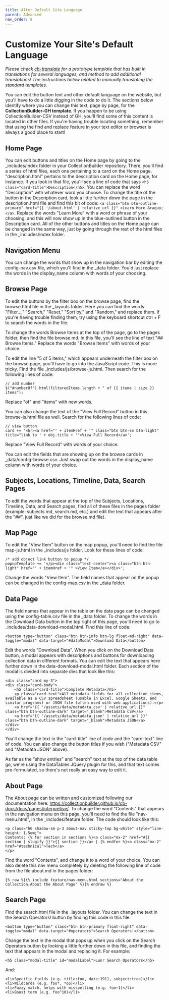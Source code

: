 ```yaml
---
title: Alter Default Site Language
parent: Advanced
nav_order: 8
---
```


# Customize Your Site's Default Language

*Please check [cb-translate](https://github.com/CollectionBuilder/cb-translate) for a prototype template that has built in translations for several languages, and method to add additional translations!*
*The instructions below related to manually translating the standard templates.*

You can edit the button text and other default language on the website, but you'll have to do a little digging in the code to do it. The sections below identify where you can change this text, page by page, for the **CollectionBuilder-GH template**. If you happen to be using CollectionBuilder-CSV instead of GH, you'll find some of this content is located in other files. If you're having trouble locating something, remember that using the find and replace feature in your text editor or browser is always a good place to start!

## Home Page
You can edit buttons and titles on the Home page by going to the _includes/index folder in your CollectionBuilder repository. There, you'll find a series of html files, each one pertaining to a card on the Home page. "description.html" pertains to the description card on the Home page, for instance. If you look in that file, you'll see a line of code that says `<h5 class="card-title">Description</h5>`. You can replace the word "Description" with whatever word you choose. To change the title of the button in the Description card, look a little further down the page in the description.html file and find this bit of code: `<a class="btn btn-outline-primary" href="{{ '/about.html' | relative_url }}" >Learn More &raquo;</a>`. Replace the words "Learn More" with a word or phrase of your choosing, and this will now show up in the blue-outlined button in the Description card. All of the other buttons and titles on the Home page can be changed in the same way, just by going through the rest of the html files in the _includes/index folder. 

## Navigation Menu
You can change the words that show up in the navigation bar by editing the config-nav.csv file, which you'll find in the _data folder. You'd just replace the words in the display_name column with words of your choosing.

## Browse Page
To edit the buttons by the filter box on the browse page, find the browse.html file in the _layouts folder. Here you can find the words "Filter…," "Search," "Reset," "Sort by," and "Random," and replace them. If you're having trouble finding them, try using the keyboard shortcut ctrl + F to search the words in the file. 

To change the words Browse Items at the top of the page, go to the pages folder, then find the file browse.md. In this file, you'll see the line of text "## Browse Items." Replace the words "Browse Items" with words of your choice.

To edit the line "5 of 5 items," which appears underneath the filter box on the browse page, you'll have to go into the JavaScript code. This is more tricky. Find the file _includes/js/browse-js.html. Then search for the following lines of code:

```
// add number 
$("#numberOf").html(filteredItems.length + " of {{ items | size }} items");
```

Replace "of" and "items" with new words.

You can also change the text of the "View Full Record" button in this browse-js.html file as well. Search for the following lines of code:

```
// view button
card += '<hr><a href="' + itemHref + '" class="btn btn-sm btn-light" title="link to ' + obj.title + '">View Full Record</a>';
```

Replace "View Full Record" with words of your choice.

You can edit the fields that are showing up on the browse cards in _data/config-browse.csv. Just swap out the words in the display_name column with words of your choice.

## Subjects, Locations, Timeline, Data, Search Pages
To edit the words that appear at the top of the Subjects, Locations, Timeline, Data, and Search pages, find all of these files in the pages folder (example: subjects.md, search.md, etc.) and edit the text that appears after the "##", just like we did for the browse.md file). 

## Map Page
To edit the "View Item" button on the map popup, you'll need to find the file map-js.html in the _includes/js folder. Look for these lines of code:

```
/* add object link button to popup */
popupTemplate += '</p><div class="text-center"><a class="btn btn-light" href="' + itemHref + '" >View Item</a></div>';
```

Change the words "View Item". The field names that appear on the popup can be changed in the config-map.csv in the _data folder.

## Data Page
The field names that appear in the table on the data page can be changed using the config-table.csv file in the _data folder. To change the words in the Download Data button in the top right of this page, you'll need to go to _includes/data-download-modal.html. Find this line of code:

`<button type="button" class="btn btn-info btn-lg float-md-right" data-toggle="modal" data-target="#dataModal">Download Data</button>`

Edit the words "Download Data". When you click on the Download Data button, a modal appears with descriptions and buttons for downloading collection data in different formats. You can edit the text that appears here further down in the data-download-modal.html folder. Each section of the modal is divided into separate divs that look like this:

```
<div class="card my-3">
<div class="card-body">
    <h5 class="card-title">Complete Metadata</h5>
    <p class="card-text">All metadata fields for all collection items, available as a CSV spreadsheet (usable in Excel, Google Sheets, and similar programs) or JSON file (often used with web applications).</p>
    <a href="{{ '/assets/data/metadata.csv' | relative_url }}" class="btn btn-outline-dark" target="_blank">Metadata CSV</a>
    <a href="{{ '/assets/data/metadata.json' | relative_url }}" class="btn btn-outline-dark" target="_blank">Metadata JSON</a>
</div>
</div>
```

You'll change the text in the "card-title" line of code and the "card-text" line of code. You can also change the button titles if you wish ("Metadata CSV" and "Metadata JSON" above). 

As far as the "show entries" and "search" text at the top of the data table go, we're using the DataTables JQuery plugin for this, and that text comes pre-formulated, so there's not really an easy way to edit it. 

## About Page
The About page can be written and customized following our documentation here: <https://collectionbuilder.github.io/cb-docs/docs/pages/interpretive/>. To change the word "Contents" that appears in the navigation menu on this page, you'll need to find the file "nav-menu.html", in the _includes/feature folder. The code should look like this: 

```
<p class="h6 shadow-sm p-3 about-nav sticky-top bg-white" style="line-height: 1.5em;">
Contents: {% for section in sections %}<a class="mx-2" href="#{{ section | slugify }}">{{ section }}</a> | {% endfor %}<a class="mx-2" href="#technical">Tech</a>
</p>
```

Find the word "Contents", and change it to a word of your choice. You can also delete this nav menu completely by deleting the following line of code from the file about.md in the pages folder:

```
{% raw %}{% include feature/nav-menu.html sections="About the Collection;About the About Page" %}{% endraw %}
```

## Search Page
Find the search.html file in the _layouts folder. You can change the text in the Search Operators! button by finding this code in this file: 

`<button type="button" class="btn btn-primary float-right" data-toggle="modal" data-target="#operators">Search Operators!</button>`

Change the text in the modal that pops up when you click on the Search Operators button by looking a little further down in this file, and finding the text that appears in the modal and replacing it. For example:

`<h5 class="modal-title" id="modalLabel">Lunr Search Operators</h5>`

And:

```
<li>Specific fields (e.g. title:foo, date:1911, subject:tree)</li>
<li>Wildcards (e.g. foo*, *oo)</li>
<li>Fuzzy match, helps with misspelling (e.g. foo~1)</li>
<li>Boost term (e.g. foo^10)</li>
```
